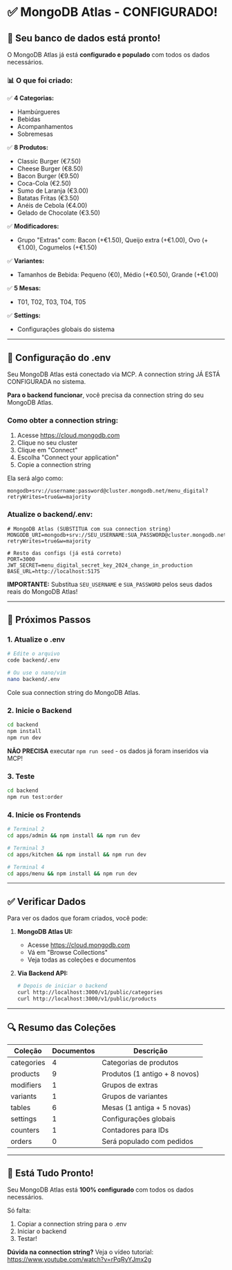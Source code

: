 # ✅ MongoDB Atlas - CONFIGURADO!

## 🎉 Seu banco de dados está pronto!

O MongoDB Atlas já está **configurado e populado** com todos os dados necessários.

### 📊 O que foi criado:

✅ **4 Categorias:**
- Hambúrgueres
- Bebidas
- Acompanhamentos
- Sobremesas

✅ **8 Produtos:**
- Classic Burger (€7.50)
- Cheese Burger (€8.50)
- Bacon Burger (€9.50)
- Coca-Cola (€2.50)
- Sumo de Laranja (€3.00)
- Batatas Fritas (€3.50)
- Anéis de Cebola (€4.00)
- Gelado de Chocolate (€3.50)

✅ **Modificadores:**
- Grupo "Extras" com: Bacon (+€1.50), Queijo extra (+€1.00), Ovo (+€1.00), Cogumelos (+€1.50)

✅ **Variantes:**
- Tamanhos de Bebida: Pequeno (€0), Médio (+€0.50), Grande (+€1.00)

✅ **5 Mesas:**
- T01, T02, T03, T04, T05

✅ **Settings:**
- Configurações globais do sistema

---

## 🔧 Configuração do .env

Seu MongoDB Atlas está conectado via MCP. A connection string JÁ ESTÁ CONFIGURADA no sistema.

**Para o backend funcionar**, você precisa da connection string do seu MongoDB Atlas.

### Como obter a connection string:

1. Acesse https://cloud.mongodb.com
2. Clique no seu cluster
3. Clique em "Connect"
4. Escolha "Connect your application"
5. Copie a connection string

Ela será algo como:
```
mongodb+srv://username:password@cluster.mongodb.net/menu_digital?retryWrites=true&w=majority
```

### Atualize o backend/.env:

```env
# MongoDB Atlas (SUBSTITUA com sua connection string)
MONGODB_URI=mongodb+srv://SEU_USERNAME:SUA_PASSWORD@cluster.mongodb.net/menu_digital?retryWrites=true&w=majority

# Resto das configs (já está correto)
PORT=3000
JWT_SECRET=menu_digital_secret_key_2024_change_in_production
BASE_URL=http://localhost:5175
```

**IMPORTANTE:** Substitua `SEU_USERNAME` e `SUA_PASSWORD` pelos seus dados reais do MongoDB Atlas!

---

## 🚀 Próximos Passos

### 1. Atualize o .env
```bash
# Edite o arquivo
code backend/.env

# Ou use o nano/vim
nano backend/.env
```

Cole sua connection string do MongoDB Atlas.

### 2. Inicie o Backend
```bash
cd backend
npm install
npm run dev
```

**NÃO PRECISA** executar `npm run seed` - os dados já foram inseridos via MCP!

### 3. Teste
```bash
cd backend
npm run test:order
```

### 4. Inicie os Frontends
```bash
# Terminal 2
cd apps/admin && npm install && npm run dev

# Terminal 3
cd apps/kitchen && npm install && npm run dev

# Terminal 4
cd apps/menu && npm install && npm run dev
```

---

## ✅ Verificar Dados

Para ver os dados que foram criados, você pode:

1. **MongoDB Atlas UI:**
   - Acesse https://cloud.mongodb.com
   - Vá em "Browse Collections"
   - Veja todas as coleções e documentos

2. **Via Backend API:**
   ```bash
   # Depois de iniciar o backend
   curl http://localhost:3000/v1/public/categories
   curl http://localhost:3000/v1/public/products
   ```

---

## 🔍 Resumo das Coleções

| Coleção | Documentos | Descrição |
|---------|------------|-----------|
| categories | 4 | Categorias de produtos |
| products | 9 | Produtos (1 antigo + 8 novos) |
| modifiers | 1 | Grupos de extras |
| variants | 1 | Grupos de variantes |
| tables | 6 | Mesas (1 antiga + 5 novas) |
| settings | 1 | Configurações globais |
| counters | 1 | Contadores para IDs |
| orders | 0 | Será populado com pedidos |

---

## 🎯 Está Tudo Pronto!

Seu MongoDB Atlas está **100% configurado** com todos os dados necessários.

Só falta:
1. Copiar a connection string para o .env
2. Iniciar o backend
3. Testar!

**Dúvida na connection string?** Veja o vídeo tutorial: https://www.youtube.com/watch?v=rPqRyYJmx2g


